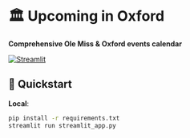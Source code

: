 # 🏛️ Upcoming in Oxford

**Comprehensive Ole Miss & Oxford events calendar**

[![Streamlit](https://static.streamlit.io/badges/streamlit_badge_black_white.svg)](https://oxfordevents.streamlit.app)

## 🚀 Quickstart

**Local**:
```bash
pip install -r requirements.txt
streamlit run streamlit_app.py

